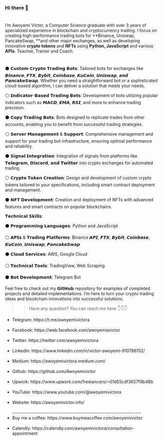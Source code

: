 ### Hi there 👋

#
I’m Awoyemi Victor, a Computer Science graduate with over 3 years of specialized experience in blockchain and cryptocurrency trading. I focus on creating high-performance trading bots for **Binance, Uniswap, PancakeSwap, **and other major exchanges, as well as developing innovative **crypto tokens** and **NFTs** using **Python, JavaScript** and various **APIs**.
Teacher, Trainer and Coach.
#
⚫️ 𝗖𝘂𝘀𝘁𝗼𝗺 𝗖𝗿𝘆𝗽𝘁𝗼 𝗧𝗿𝗮𝗱𝗶𝗻𝗴 𝗕𝗼𝘁𝘀: Tailored bots for exchanges like 𝘽𝙞𝙣𝙖𝙣𝙘𝙚, 𝙁𝙏𝙓, 𝘽𝙮𝙗𝙞𝙩, 𝘾𝙤𝙞𝙣𝙗𝙖𝙨𝙚, 𝙆𝙪𝘾𝙤𝙞𝙣, 𝙐𝙣𝙞𝙨𝙬𝙖𝙥, 𝙖𝙣𝙙 𝙋𝙖𝙣𝙘𝙖𝙠𝙚𝙎𝙬𝙖𝙥. Whether you need a straightforward bot or a sophisticated cloud-based algorithm, I can deliver a solution that meets your needs.

⚪️ 𝗜𝗻𝗱𝗶𝗰𝗮𝘁𝗼𝗿-𝗕𝗮𝘀𝗲𝗱 𝗧𝗿𝗮𝗱𝗶𝗻𝗴 𝗕𝗼𝘁𝘀: Development of bots utilizing popular indicators such as 𝙈𝘼𝘾𝘿, 𝙀𝙈𝘼, 𝙍𝙎𝙄, and more to enhance trading precision.

⚫️ 𝗖𝗼𝗽𝘆 𝗧𝗿𝗮𝗱𝗶𝗻𝗴 𝗕𝗼𝘁𝘀: Bots designed to replicate trades from other accounts, enabling you to benefit from successful trading strategies.

⚪️ 𝗦𝗲𝗿𝘃𝗲𝗿 𝗠𝗮𝗻𝗮𝗴𝗲𝗺𝗲𝗻𝘁 & 𝗦𝘂𝗽𝗽𝗼𝗿𝘁: Comprehensive management and support for your trading bot infrastructure, ensuring optimal performance and reliability.

⚫️ 𝗦𝗶𝗴𝗻𝗮𝗹 𝗜𝗻𝘁𝗲𝗴𝗿𝗮𝘁𝗶𝗼𝗻: Integration of signals from platforms like 𝗧𝗲𝗹𝗲𝗴𝗿𝗮𝗺, 𝗗𝗶𝘀𝗰𝗼𝗿𝗱, 𝗮𝗻𝗱 𝗧𝘄𝗶𝘁𝘁𝗲𝗿 into crypto exchanges for automated trading.

⚪️ 𝗖𝗿𝘆𝗽𝘁𝗼 𝗧𝗼𝗸𝗲𝗻 𝗖𝗿𝗲𝗮𝘁𝗶𝗼𝗻: Design and development of custom crypto tokens tailored to your specifications, including smart contract deployment and management.

⚫️ 𝗡𝗙𝗧 𝗗𝗲𝘃𝗲𝗹𝗼𝗽𝗺𝗲𝗻𝘁: Creation and deployment of NFTs with advanced features and smart contracts on popular blockchains.

𝗧𝗲𝗰𝗵𝗻𝗶𝗰𝗮𝗹 𝗦𝗸𝗶𝗹𝗹𝘀:

⚫️ 𝗣𝗿𝗼𝗴𝗿𝗮𝗺𝗺𝗶𝗻𝗴 𝗟𝗮𝗻𝗴𝘂𝗮𝗴𝗲𝘀: Python and JavaScript

⚪️ 𝗔𝗣𝗜𝘀 & 𝗧𝗿𝗮𝗱𝗶𝗻𝗴 𝗣𝗹𝗮𝘁𝗳𝗼𝗿𝗺𝘀: Binance 𝘼𝙋𝙄, 𝙁𝙏𝙓, 𝘽𝙮𝙗𝙞𝙩, 𝘾𝙤𝙞𝙣𝙗𝙖𝙨𝙚, 𝙆𝙪𝘾𝙤𝙞𝙣, 𝙐𝙣𝙞𝙨𝙬𝙖𝙥, 𝙋𝙖𝙣𝙘𝙖𝙠𝙚𝙎𝙬𝙖𝙥

⚫️ 𝗖𝗹𝗼𝘂𝗱 𝗦𝗲𝗿𝘃𝗶𝗰𝗲𝘀: AWS, Google Cloud

⚪️ 𝗧𝗲𝗰𝗵𝗻𝗶𝗰𝗮𝗹 𝗧𝗼𝗼𝗹𝘀: TradingView, Web Scraping

⚫️ 𝗕𝗼𝘁 𝗗𝗲𝘃𝗲𝗹𝗼𝗽𝗺𝗲𝗻𝘁: Telegram Bot

Feel free to check out my 𝗚𝗶𝘁𝗛𝘂𝗯 repository for examples of completed projects and detailed implementations. I’m here to turn your crypto trading ideas and blockchain innovations into successful solutions.

>>Have any question? You can reach me here 👇👇👇<br>

<ul>
<li>Telegram: https://t.me/awoyemivictora</li><br>
<li>Facebook: https://web.facebook.com/awoyemiavictor</li><br>
<li>Twitter: https://twitter.com/awoyemivictora</li><br>
<li>Linkedin: https://www.linkedin.com/in/victor-awoyemi-910786152/</li><br>
<li>Medium: https://awoyemivictora.medium.com/</li><br>
<li>Github: https://github.com/Awoyemivictor</li><br>
<li>Upwork: https://www.upwork.com/freelancers/~01d55cdf3657f9b48b</li><br>
<li>YouTube: https://www.youtube.com/@awoyemivictora</li><br>
<li>Website: https://awoyemivictor.info/</li><br>
  ------------------------------------------------------------------
<li>Buy me a coffee: https://www.buymeacoffee.com/awoyemivictor</li><br>
<li>Calendly: https://calendly.com/awoyemivictora/consultation-appointment</li>

<!--
**Awoyemivictor/Awoyemivictor** is a ✨ _special_ ✨ repository because its `README.md` (this file) appears on your GitHub profile.

Here are some ideas to get you started:

- 🔭 I’m currently working on ...
- 🌱 I’m currently learning ...
- 👯 I’m looking to collaborate on ...
- 🤔 I’m looking for help with ...
- 💬 Ask me about ...
- 📫 How to reach me: ...
- 😄 Pronouns: ...
- ⚡ Fun fact: ...
-->

